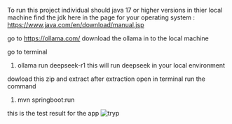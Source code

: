 To run this project individual should java 17 or higher versions in thier local machine 
find the jdk here in the page for your operating system : https://www.java.com/en/download/manual.jsp

go to https://ollama.com/
download the ollama in to the local machine 

go to terminal 
1. ollama run deepseek-r1
this will run deepseek in your local environment

dowload this zip and extract 
after extraction open in terminal 
run the command 
1. mvn springboot:run


this is the test result for the app
![tryp](https://github.com/user-attachments/assets/9fe954de-6a33-436e-aede-66dbed437d4c)
